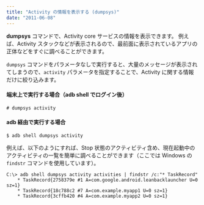 ```yaml
---
title: "Activity の情報を表示する (dumpsys)"
date: "2011-06-08"
---
```


**dumpsys** コマンドで、Activity core サービスの情報を表示できます。
例えば、Activity スタックなどが表示されるので、最前面に表示されているアプリの正体などをすぐに調べることができます。

`dumpsys` コマンドをパラメータなしで実行すると、大量のメッセージが表示されてしまうので、`activity` パラメータを指定することで、Activity に関する情報だけに絞り込みます。


#### 端末上で実行する場合（adb shell でログイン後）
```
# dumpsys activity
```

#### adb 経由で実行する場合
```
$ adb shell dumpsys activity
```

例えば、以下のようにすれば、Stop 状態のアクティビティ含め、現在起動中のアクティビティの一覧を簡単に調べることができます（ここでは Windows の `findstr` コマンドを使用しています）。

```
C:\> adb shell dumpsys activity activities | findstr /c:"* TaskRecord"
    * TaskRecord{2758379e #1 A=com.google.android.leanbacklauncher U=0 sz=1}
    * TaskRecord{18c788c2 #7 A=com.example.myapp1 U=0 sz=1}
    * TaskRecord{3cffb420 #4 A=com.example.myapp2 U=0 sz=1}
```

